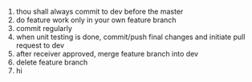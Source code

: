 1. thou shall always commit to dev before the master
2. do feature work only in your own feature branch 
3. commit regularly 
4. when unit testing is done, commit/push final changes and initiate pull request to dev 
5. after receiver approved, merge feature branch  into dev
6. delete feature branch 
7. hi
